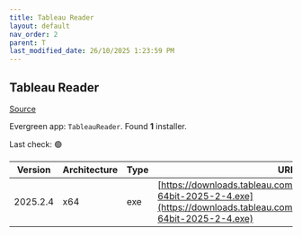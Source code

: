 ```yaml
---
title: Tableau Reader
layout: default
nav_order: 2
parent: T
last_modified_date: 26/10/2025 1:23:59 PM
---
```


## Tableau Reader

[Source](https://www.tableau.com/)

Evergreen app: `TableauReader`. Found **1** installer.

Last check: 🟢

| Version  | Architecture | Type | URI                                                                                                                                                    |
| -------- | ------------ | ---- | ------------------------------------------------------------------------------------------------------------------------------------------------------ |
| 2025.2.4 | x64          | exe  | [https://downloads.tableau.com/tssoftware/TableauReader-64bit-2025-2-4.exe](https://downloads.tableau.com/tssoftware/TableauReader-64bit-2025-2-4.exe) |
